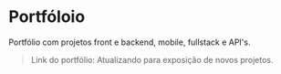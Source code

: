 # Portfóloio

Portfólio com projetos front e backend, mobile, fullstack e API's.

>Link do portfólio: Atualizando para exposição de novos projetos.
